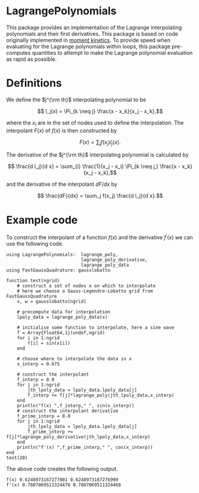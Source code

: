 # LagrangePolynomials

This package provides an implementation of the Lagrange interpolating polynomials
and their first derivatives. This package is based on code originally implemented in
[moment kinetics](https://github.com/mabarnes/moment_kinetics).
To provide speed when evaluating for the Lagrange polynomials within loops, this package pre-computes quantities to attempt to make the Lagrange polynomial evaluation as rapid as possible.

# Definitions
We define the $`j^{\rm th}`$ interpolating polynomial to be
```math
    l_j(x) = \Pi_{k \neq j} \frac{x - x_k}{x_j - x_k},
```
where the $`x_i`$ are in the set of nodes used to define the interpolation.
The interpolant $`F(x)`$ of $`f(x)`$ is then constructed by
```math
    F(x) = \sum_j f(x_j) l_j(x).
```

The derivative of the $`j^{\rm th}`$ interpolating polynomial is calculated by
```math
    \frac{d l_j}{d x} = \sum_{i} \frac{1}{x_j - x_i} \Pi_{k \neq j,} \frac{x - x_k}{x_j - x_k},
```
and the derivative of the interpolant $`dF/dx`$ by
```math
    \frac{dF}{dx} = \sum_j f(x_j) \frac{d l_j}{d x}.
```

# Example code

To construct the interpolant of a function $`f(x)`$ and the derivative $`f^\prime(x)`$
we can use the following code.
```
using LagrangePolynomials:  lagrange_poly,
                            lagrange_poly_derivative,
                            lagrange_poly_data
using FastGaussQuadrature: gausslobatto

function test(ngrid)
    # construct a set of nodes x on which to interpolate
    # here we choose a Gauss-Legendre-Lobatto grid from FastGaussQuadrature
    x, w = gausslobatto(ngrid)

    # precompute data for interpolation
    lpoly_data = lagrange_poly_data(x)

    # initialise some function to interpolate, here a sine wave
    f = Array{Float64,1}(undef,ngrid)
    for i in 1:ngrid
        f[i] = sin(x[i])
    end

    # choose where to interpolate the data in x
    x_interp = 0.675

    # construct the interpolant
    f_interp = 0.0
    for j in 1:ngrid
        jth_lpoly_data = lpoly_data.lpoly_data[j]
        f_interp += f[j]*lagrange_poly(jth_lpoly_data,x_interp)
    end
    println("f(x) ",f_interp," ", sin(x_interp))
    # construct the interpolant derivative
    f_prime_interp = 0.0
    for j in 1:ngrid
        jth_lpoly_data = lpoly_data.lpoly_data[j]
        f_prime_interp += f[j]*lagrange_poly_derivative(jth_lpoly_data,x_interp)
    end
    println("f'(x) ",f_prime_interp," ", cos(x_interp))
end
test(20)
```
The above code creates the following output.
```
f(x) 0.6248973167277001 0.6248973167276999
f'(x) 0.7807069511324476 0.7807069511324468
```